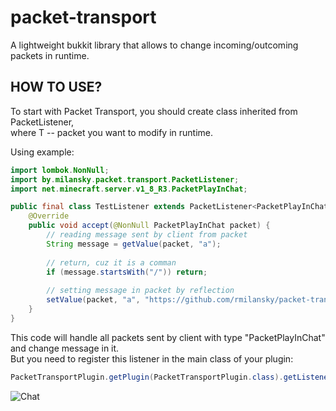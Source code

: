 # packet-transport
A lightweight bukkit library that allows to change incoming/outcoming packets in runtime.
## HOW TO USE?

To start with Packet Transport, you should create class inherited from PacketListener<T>, <br>
where T -- packet you want to modify in runtime.

Using example:

```java
import lombok.NonNull;
import by.milansky.packet.transport.PacketListener;
import net.minecraft.server.v1_8_R3.PacketPlayInChat;

public final class TestListener extends PacketListener<PacketPlayInChat> {
    @Override
    public void accept(@NonNull PacketPlayInChat packet) {
        // reading message sent by client from packet
        String message = getValue(packet, "a");
        
        // return, cuz it is a comman
        if (message.startsWith("/")) return;
        
        // setting message in packet by reflection
        setValue(packet, "a", "https://github.com/rmilansky/packet-transport");
    }
}

```
This code will handle all packets sent by client with type "PacketPlayInChat" and change message in it.<br>
But you need to register this listener in the main class of your plugin:

```java
PacketTransportPlugin.getPlugin(PacketTransportPlugin.class).getListenerManager().register(this, new TestListener());
```
![Chat](https://i.imgur.com/rXEraSV.png)